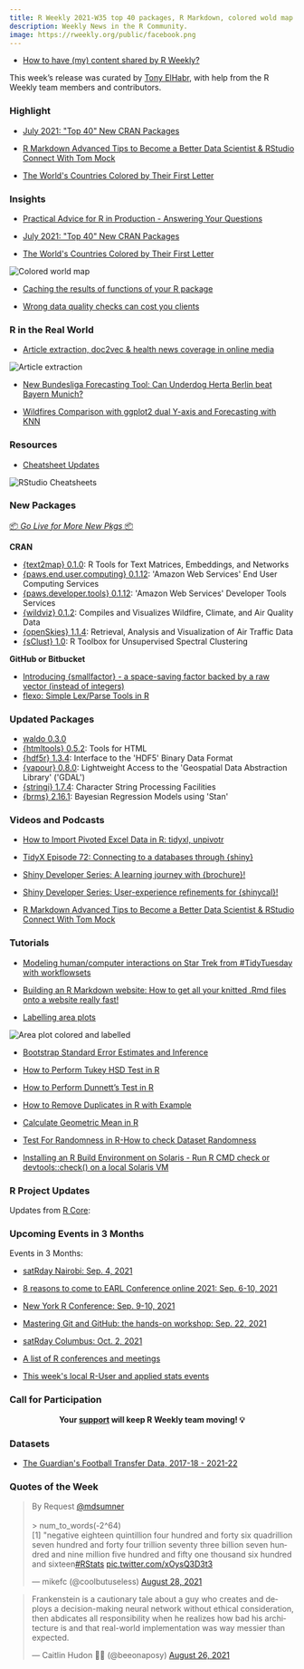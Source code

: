```yaml
---
title: R Weekly 2021-W35 top 40 packages, R Markdown, colored wold map
description: Weekly News in the R Community.
image: https://rweekly.org/public/facebook.png
---
```


+ [How to have (my) content shared by R Weekly?](https://github.com/rweekly/rweekly.org#how-to-have-my-content-shared-by-r-weekly)

This week’s release was curated by [Tony ElHabr](https://twitter.com/TonyElHabr), with help from the R Weekly team members and contributors.


###  Highlight


+ [July 2021: "Top 40" New CRAN Packages](https://rviews.rstudio.com/2021/08/26/july-2021-top-40-new-cran-packages/)

+ [R Markdown Advanced Tips to Become a Better Data Scientist & RStudio Connect With Tom Mock](https://youtu.be/WkF7nqEYF1E)

+ [The World's Countries Colored by Their First Letter](https://www.cedricscherer.com/2021/08/27/the-worlds-countries-colored-by-their-first-letter/)

### Insights

+ [Practical Advice for R in Production -  Answering Your Questions](https://blog.rstudio.com/2021/08/27/practical-advice-for-r-in-production-answering-your-questions/)

+ [July 2021: "Top 40" New CRAN Packages](https://rviews.rstudio.com/2021/08/26/july-2021-top-40-new-cran-packages/)

+ [The World's Countries Colored by Their First Letter](https://www.cedricscherer.com/2021/08/27/the-worlds-countries-colored-by-their-first-letter/)

![Colored world map](https://raw.githubusercontent.com/rweekly/image/master/2021/W35/countries-colored.png)

+ [Caching the results of functions of your R package](https://blog.r-hub.io/2021/07/30/cache/)

+ [Wrong data quality checks can cost you clients](https://r-critique.com/wrong-quality-checks-can-cost-you-clients)

### R in the Real World

+ [Article extraction, doc2vec & health news coverage in online media](https://jtimm.net/2021/08/26/a-simple-article-extractor/)

![Article extraction](https://raw.githubusercontent.com/rweekly/image/master/2021/W35/article-extraction.png)

+ [New Bundesliga Forecasting Tool: Can Underdog Herta Berlin beat Bayern Munich?](https://blog.ephorie.de/new-bundesliga-forecasting-tool-can-underdog-herta-berlin-beat-bayern-munich?utm_source=rss&utm_medium=rss&utm_campaign=new-bundesliga-forecasting-tool-can-underdog-herta-berlin-beat-bayern-munich)

+ [Wildfires Comparison with ggplot2 dual Y-axis and Forecasting with KNN](https://datageeek.com/2021/08/23/wildfires-comparison-with-ggplot2-dual-y-axis-and-forecasting-with-knn/)

###  Resources

+ [Cheatsheet Updates](https://blog.rstudio.com/2021/08/23/cheat-sheet-updates/)

![RStudio Cheatsheets](https://raw.githubusercontent.com/rweekly/image/master/2021/W35/rstudio-cheatsheet.png)


###  New Packages

<p class="added-hostname"><a href="https://rweekly.org/live" target="_blank" class="externalLink">📦 <i>Go Live for More New Pkgs</i> 📦</a></p>

**CRAN**

+ [{text2map} 0.1.0](https://cran.r-project.org/package=text2map): R Tools for Text Matrices, Embeddings, and Networks
+ [{paws.end.user.computing} 0.1.12](https://cran.r-project.org/package=paws.end.user.computing): 'Amazon Web Services' End User Computing Services
+ [{paws.developer.tools} 0.1.12](https://cran.r-project.org/package=paws.developer.tools): 'Amazon Web Services' Developer Tools Services
+ [{wildviz} 0.1.2](https://cran.r-project.org/package=wildviz): Compiles and Visualizes Wildfire, Climate, and Air Quality Data
+ [{openSkies} 1.1.4](https://cran.r-project.org/package=openSkies): Retrieval, Analysis and Visualization of Air Traffic Data
+ [{sClust} 1.0](https://cran.r-project.org/package=sClust): R Toolbox for Unsupervised Spectral Clustering

**GitHub or Bitbucket**

+ [Introducing {smallfactor} - a space-saving factor backed by a raw vector (instead of integers)](https://coolbutuseless.github.io/2021/08/27/introducing-smallfactor-a-space-saving-factor-backed-by-a-raw-vector-instead-of-integers/)
+ [flexo: Simple Lex/Parse Tools in R ](https://coolbutuseless.github.io/package/flexo/)

### Updated Packages

+ [waldo 0.3.0](https://www.tidyverse.org/blog/2021/08/waldo-0-3-0/)
+ [{htmltools} 0.5.2](https://cran.r-project.org/package=htmltools): Tools for HTML
+ [{hdf5r} 1.3.4](https://cran.r-project.org/package=hdf5r): Interface to the 'HDF5' Binary Data Format
+ [{vapour} 0.8.0](https://cran.r-project.org/package=vapour): Lightweight Access to the 'Geospatial Data Abstraction Library'
('GDAL')
+ [{stringi} 1.7.4](https://cran.r-project.org/package=stringi): Character String Processing Facilities
+ [{brms} 2.16.1](https://cran.r-project.org/package=brms): Bayesian Regression Models using 'Stan'

###  Videos and Podcasts

+ [How to Import Pivoted Excel Data in R: tidyxl, unpivotr](https://youtu.be/ShWxAqnY2YE)

+ [TidyX Episode 72: Connecting to a databases through {shiny}](https://bit.ly/TidyX_Ep72)

+ [Shiny Developer Series: A learning journey with {brochure}!](https://youtu.be/58Ac9M57_a8)

+ [Shiny Developer Series: User-experience refinements for {shinycal}!](https://www.youtube.com/watch?v=5r5bOYG7FMU&list=PLAaZGj4gj3pE4cSxWtE8F-TDE4MdCztxq&index=13)

+ [R Markdown Advanced Tips to Become a Better Data Scientist & RStudio Connect With Tom Mock](https://youtu.be/WkF7nqEYF1E)

###  Tutorials

+ [Modeling human/computer interactions on Star Trek from #TidyTuesday with workflowsets](https://juliasilge.com/blog/star-trek/)

+ [Building an R Markdown website: How to get all your knitted .Rmd files onto a website really fast!](https://lisalendway.netlify.app/posts/2021-08-18-quicksite/)

+ [Labelling area plots](https://bjnnowak.netlify.app/2021/08/10/r-labelling-area-plots/)

![Area plot colored and labelled](https://raw.githubusercontent.com/rweekly/image/master/2021/W35/faceted-area-colored.png)

+ [Bootstrap Standard Error Estimates and Inference](https://eranraviv.com/bootstrap-standard-error-estimates-good-news/)

+ [How to Perform Tukey HSD Test in R](https://finnstats.com/index.php/2021/08/28/how-to-perform-tukey-hsd-test-in-r/)

+ [How to Perform Dunnett’s Test in R](https://finnstats.com/index.php/2021/08/27/how-to-perform-dunnetts-test-in-r/)

+ [How to Remove Duplicates in R with Example](https://finnstats.com/index.php/2021/08/25/how-to-remove-duplicates-in-r-with-example/)

+ [Calculate Geometric Mean in R](https://finnstats.com/index.php/2021/08/24/calculate-geometric-mean-in-r/)

+ [Test For Randomness in R-How to check Dataset Randomness](https://finnstats.com/index.php/2021/08/22/test-for-randomness-in-r/)

+ [Installing an R Build Environment on Solaris - Run R CMD check or devtools::check() on a local Solaris VM](https://shikokuchuo.net/posts/14-r-on-solaris/)


<!--<div class="post-more-begin></div><div class="post-more-end"></div>-->

###  R Project Updates

Updates from [R Core](http://developer.r-project.org/blosxom.cgi/R-devel/NEWS):


###  Upcoming Events in 3 Months

Events in 3 Months:

+ [satRday Nairobi: Sep. 4, 2021](https://nairobi2021.satrdays.org/)

+ [8 reasons to come to EARL Conference online 2021: Sep. 6-10, 2021](https://www.mango-solutions.com/8-reasons-to-come-to-earl-conference-online-2021/)

+ [New York R Conference: Sep. 9-10, 2021](https://rstats.ai/tickets/)

+ [Mastering Git and GitHub: the hands-on workshop: Sep. 22, 2021](https://mirai-solutions.ch/news/2021/08/25/announce-gitgithub-workshop/)

+ [satRday Columbus: Oct. 2, 2021](https://columbus2021.satrdays.org/)

+ [A list of R conferences and meetings](https://jumpingrivers.github.io/meetingsR/events.html)

+ [This week's local R-User and applied stats events](https://community.rstudio.com/c/irl)


###  Call for Participation


<p class="hide-support added-hostname support-rweekly" style="text-align: center;font-weight: bold;">Your <a class="non-visited externalLink" href="https://www.patreon.com/rweekly" onclick="pas(this)">support</a> will keep R Weekly team moving! 💡</p>

### Datasets

+ [The Guardian's Football Transfer Data, 2017-18 - 2021-22](https://gist.github.com/Worville/c4149ece45a75928a404d316151ba0fe)

###  Quotes of the Week

<blockquote class="twitter-tweet"><p lang="en" dir="ltr">By Request <a href="https://twitter.com/mdsumner?ref_src=twsrc%5Etfw">@mdsumner</a> <br><br>&gt; num_to_words(-2^64)<br>[1] &quot;negative eighteen quintillion four hundred and forty six quadrillion seven hundred and forty four trillion seventy three billion seven hundred and nine million five hundred and fifty one thousand six hundred and sixteen<a href="https://twitter.com/hashtag/RStats?src=hash&amp;ref_src=twsrc%5Etfw">#RStats</a> <a href="https://t.co/xOysQ3D3t3">pic.twitter.com/xOysQ3D3t3</a></p>&mdash; mikefc (@coolbutuseless) <a href="https://twitter.com/coolbutuseless/status/1431543879208144898?ref_src=twsrc%5Etfw">August 28, 2021</a></blockquote> <script async src="https://platform.twitter.com/widgets.js" charset="utf-8"></script> 

<blockquote class="twitter-tweet"><p lang="en" dir="ltr">Frankenstein is a cautionary tale about a guy who creates and deploys a decision-making neural network without ethical consideration, then abdicates all responsibility when he realizes how bad his architecture is and that real-world implementation was way messier than expected.</p>&mdash; Caitlin Hudon 👩‍💻 (@beeonaposy) <a href="https://twitter.com/beeonaposy/status/1430689458551148548?ref_src=twsrc%5Etfw">August 26, 2021</a></blockquote> <script async src="https://platform.twitter.com/widgets.js" charset="utf-8"></script> 

